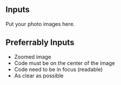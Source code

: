 ## Inputs
Put your photo images here. 

## Preferrably Inputs
- Zoomed image
- Code must be on the center of the image
- Code need to be in focus (readable)
- As clear as possible
